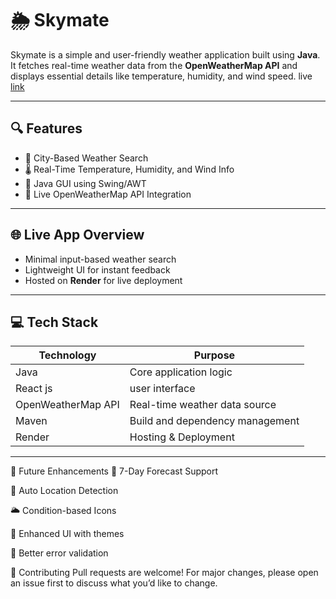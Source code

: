 # 🌦️ Skymate

Skymate is a simple and user-friendly weather application built using **Java**. It fetches real-time weather data from the **OpenWeatherMap API** and displays essential details like temperature, humidity, and wind speed.
live [link](https://skymate2-0.onrender.com/)



---

## 🔍 Features

- 🔎 City-Based Weather Search
- 🌡️ Real-Time Temperature, Humidity, and Wind Info
- 🎨 Java GUI using Swing/AWT
- 🔄 Live OpenWeatherMap API Integration

---

## 🌐 Live App Overview

- Minimal input-based weather search
- Lightweight UI for instant feedback
- Hosted on **Render** for live deployment

---

## 💻 Tech Stack

| Technology         | Purpose                          |
|-------------------|----------------------------------|
| Java              | Core application logic           |
| React js     | user interface       |
| OpenWeatherMap API| Real-time weather data source    |
| Maven             | Build and dependency management  |
| Render            | Hosting & Deployment             |

---



🚀 Future Enhancements
📅 7-Day Forecast Support

📍 Auto Location Detection

🌥️ Condition-based Icons

🎨 Enhanced UI with themes

💬 Better error validation

🤝 Contributing
Pull requests are welcome!
For major changes, please open an issue first to discuss what you’d like to change.

